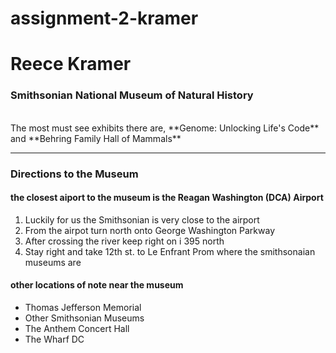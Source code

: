 # assignment-2-kramer
# Reece Kramer
### Smithsonian National Museum of Natural History
<br>
The most must see exhibits there are, **Genome: Unlocking Life's Code** and **Behring Family Hall of Mammals**

---

### Directions to the Museum
#### the closest aiport to the museum is the Reagan Washington (DCA) Airport 
1. Luckily for us the Smithsonian is very close to the airport
2. From the airpot turn north onto George Washington Parkway
3. After crossing the river keep right on i 395 north
4. Stay right and take 12th st. to Le Enfrant Prom where the smithsonaian museums are
#### other locations of note near the museum
* Thomas Jefferson Memorial
* Other Smithsonian Museums
* The Anthem Concert Hall
* The Wharf DC